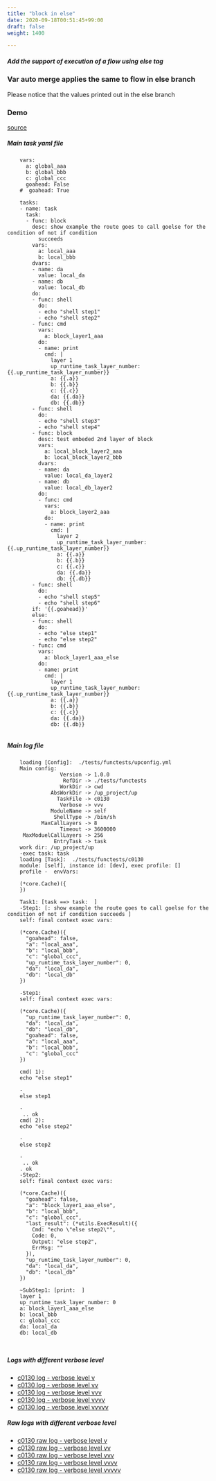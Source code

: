 ```yaml
---
title: "block in else"
date: 2020-09-18T00:51:45+99:00
draft: false
weight: 1400

---
```


##### Add the support of execution of a flow using else tag


### Var auto merge applies the same to flow in else branch


Please notice that the values printed out in the else branch











### Demo








[source](https://github.com/upcmd/up/blob/master/tests/functests/c0130.yml)

##### Main task yaml file
```
    vars:
      a: global_aaa
      b: global_bbb
      c: global_ccc
      goahead: False
    #  goahead: True
    
    tasks:
    - name: task
      task:
      - func: block
        desc: show example the route goes to call goelse for the condition of not if condition
          succeeds
        vars:
          a: local_aaa
          b: local_bbb
        dvars:
        - name: da
          value: local_da
        - name: db
          value: local_db
        do:
        - func: shell
          do:
          - echo "shell step1"
          - echo "shell step2"
        - func: cmd
          vars:
            a: block_layer1_aaa
          do:
          - name: print
            cmd: |
              layer 1
              up_runtime_task_layer_number: {{.up_runtime_task_layer_number}}
              a: {{.a}}
              b: {{.b}}
              c: {{.c}}
              da: {{.da}}
              db: {{.db}}
        - func: shell
          do:
          - echo "shell step3"
          - echo "shell step4"
        - func: block
          desc: test embeded 2nd layer of block
          vars:
            a: local_block_layer2_aaa
            b: local_block_layer2_bbb
          dvars:
          - name: da
            value: local_da_layer2
          - name: db
            value: local_db_layer2
          do:
          - func: cmd
            vars:
              a: block_layer2_aaa
            do:
            - name: print
              cmd: |
                layer 2
                up_runtime_task_layer_number: {{.up_runtime_task_layer_number}}
                a: {{.a}}
                b: {{.b}}
                c: {{.c}}
                da: {{.da}}
                db: {{.db}}
        - func: shell
          do:
          - echo "shell step5"
          - echo "shell step6"
        if: '{{.goahead}}'
        else:
        - func: shell
          do:
          - echo "else step1"
          - echo "else step2"
        - func: cmd
          vars:
            a: block_layer1_aaa_else
          do:
          - name: print
            cmd: |
              layer 1
              up_runtime_task_layer_number: {{.up_runtime_task_layer_number}}
              a: {{.a}}
              b: {{.b}}
              c: {{.c}}
              da: {{.da}}
              db: {{.db}}
    
```
##### Main log file
```
    loading [Config]:  ./tests/functests/upconfig.yml
    Main config:
                 Version -> 1.0.0
                  RefDir -> ./tests/functests
                 WorkDir -> cwd
              AbsWorkDir -> /up_project/up
                TaskFile -> c0130
                 Verbose -> vvv
              ModuleName -> self
               ShellType -> /bin/sh
           MaxCallLayers -> 8
                 Timeout -> 3600000
     MaxModuelCallLayers -> 256
               EntryTask -> task
    work dir: /up_project/up
    -exec task: task
    loading [Task]:  ./tests/functests/c0130
    module: [self], instance id: [dev], exec profile: []
    profile -  envVars:
    
    (*core.Cache)({
    })
    
    Task1: [task ==> task:  ]
    -Step1: [: show example the route goes to call goelse for the condition of not if condition succeeds ]
    self: final context exec vars:
    
    (*core.Cache)({
      "goahead": false,
      "a": "local_aaa",
      "b": "local_bbb",
      "c": "global_ccc",
      "up_runtime_task_layer_number": 0,
      "da": "local_da",
      "db": "local_db"
    })
    
    -Step1:
    self: final context exec vars:
    
    (*core.Cache)({
      "up_runtime_task_layer_number": 0,
      "da": "local_da",
      "db": "local_db",
      "goahead": false,
      "a": "local_aaa",
      "b": "local_bbb",
      "c": "global_ccc"
    })
    
    cmd( 1):
    echo "else step1"
    
    -
    else step1
    
    -
     .. ok
    cmd( 2):
    echo "else step2"
    
    -
    else step2
    
    -
     .. ok
    . ok
    -Step2:
    self: final context exec vars:
    
    (*core.Cache)({
      "goahead": false,
      "a": "block_layer1_aaa_else",
      "b": "local_bbb",
      "c": "global_ccc",
      "last_result": (*utils.ExecResult)({
        Cmd: "echo \"else step2\"",
        Code: 0,
        Output: "else step2",
        ErrMsg: ""
      }),
      "up_runtime_task_layer_number": 0,
      "da": "local_da",
      "db": "local_db"
    })
    
    ~SubStep1: [print:  ]
    layer 1
    up_runtime_task_layer_number: 0
    a: block_layer1_aaa_else
    b: local_bbb
    c: global_ccc
    da: local_da
    db: local_db
    
    
```


##### Logs with different verbose level
* [c0130 log - verbose level v](../../logs/c0130_v)
* [c0130 log - verbose level vv](../../logs/c0130_vv)
* [c0130 log - verbose level vvv](../../logs/c0130_vvvv)
* [c0130 log - verbose level vvvv](../../logs/c0130_vvvv)
* [c0130 log - verbose level vvvvv](../../logs/c0130_vvvvv)

##### Raw logs with different verbose level
* [c0130 raw log - verbose level v](../../reflogs/c0130_v.log)
* [c0130 raw log - verbose level vv](../../reflogs/c0130_vv.log)
* [c0130 raw log - verbose level vvv](../../reflogs/c0130_vvv.log)
* [c0130 raw log - verbose level vvvv](../../reflogs/c0130_vvvv.log)
* [c0130 raw log - verbose level vvvvv](../../reflogs/c0130_vvvvv.log)







